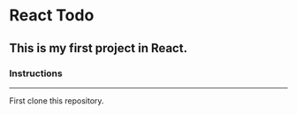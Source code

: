 # React Todo

## This is my first project in React.

### Instructions
-----------------------------------
First clone this repository.
